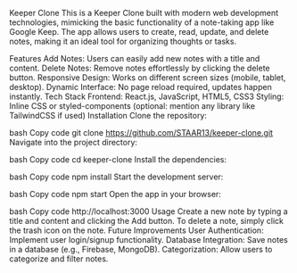 Keeper Clone
This is a Keeper Clone built with modern web development technologies, mimicking the basic functionality of a note-taking app like Google Keep. The app allows users to create, read, update, and delete notes, making it an ideal tool for organizing thoughts or tasks.

Features
Add Notes: Users can easily add new notes with a title and content.
Delete Notes: Remove notes effortlessly by clicking the delete button.
Responsive Design: Works on different screen sizes (mobile, tablet, desktop).
Dynamic Interface: No page reload required, updates happen instantly.
Tech Stack
Frontend: React.js, JavaScript, HTML5, CSS3
Styling: Inline CSS or styled-components (optional: mention any library like TailwindCSS if used)
Installation
Clone the repository:

bash
Copy code
git clone https://github.com/STAAR13/keeper-clone.git
Navigate into the project directory:

bash
Copy code
cd keeper-clone
Install the dependencies:

bash
Copy code
npm install
Start the development server:

bash
Copy code
npm start
Open the app in your browser:

bash
Copy code
http://localhost:3000
Usage
Create a new note by typing a title and content and clicking the Add button.
To delete a note, simply click the trash icon on the note.
Future Improvements
User Authentication: Implement user login/signup functionality.
Database Integration: Save notes in a database (e.g., Firebase, MongoDB).
Categorization: Allow users to categorize and filter notes.
